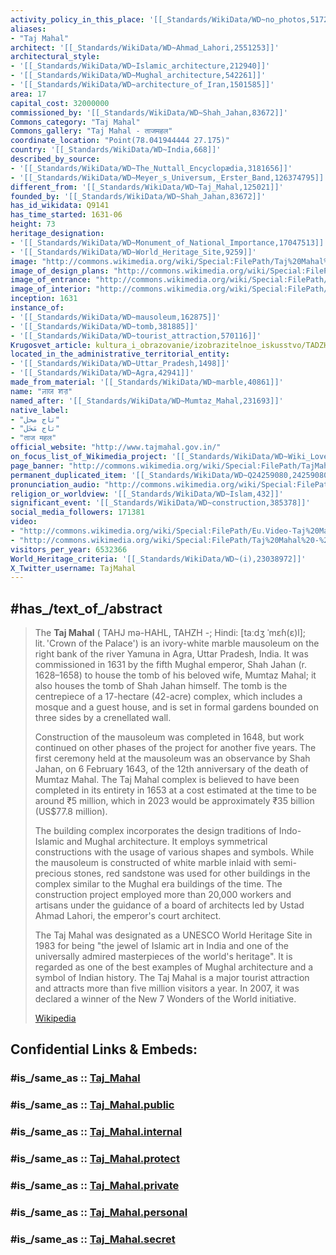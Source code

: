 ```yaml
---
activity_policy_in_this_place: '[[_Standards/WikiData/WD~no_photos,51728721]]'
aliases:
- "Taj Mahal"
architect: '[[_Standards/WikiData/WD~Ahmad_Lahori,2551253]]'
architectural_style:
- '[[_Standards/WikiData/WD~Islamic_architecture,212940]]'
- '[[_Standards/WikiData/WD~Mughal_architecture,542261]]'
- '[[_Standards/WikiData/WD~architecture_of_Iran,1501585]]'
area: 17
capital_cost: 32000000
commissioned_by: '[[_Standards/WikiData/WD~Shah_Jahan,83672]]'
Commons_category: "Taj Mahal"
Commons_gallery: "Taj Mahal - ताजमहल"
coordinate_location: "Point(78.041944444 27.175)"
country: '[[_Standards/WikiData/WD~India,668]]'
described_by_source:
- '[[_Standards/WikiData/WD~The_Nuttall_Encyclopædia,3181656]]'
- '[[_Standards/WikiData/WD~Meyer_s_Universum,_Erster_Band,126374795]]'
different_from: '[[_Standards/WikiData/WD~Taj_Mahal,125021]]'
founded_by: '[[_Standards/WikiData/WD~Shah_Jahan,83672]]'
has_id_wikidata: Q9141
has_time_started: 1631-06
height: 73
heritage_designation:
- '[[_Standards/WikiData/WD~Monument_of_National_Importance,17047513]]'
- '[[_Standards/WikiData/WD~World_Heritage_Site,9259]]'
image: "http://commons.wikimedia.org/wiki/Special:FilePath/Taj%20Mahal%2C%20Agra%2C%20India%20edit3.jpg"
image_of_design_plans: "http://commons.wikimedia.org/wiki/Special:FilePath/Taj%20site%20plan.png"
image_of_entrance: "http://commons.wikimedia.org/wiki/Special:FilePath/Taj%20Mahal%20gate-5.jpg"
image_of_interior: "http://commons.wikimedia.org/wiki/Special:FilePath/Tombs-in-crypt.jpg"
inception: 1631
instance_of:
- '[[_Standards/WikiData/WD~mausoleum,162875]]'
- '[[_Standards/WikiData/WD~tomb,381885]]'
- '[[_Standards/WikiData/WD~tourist_attraction,570116]]'
Krugosvet_article: kultura_i_obrazovanie/izobrazitelnoe_iskusstvo/TADZH-MAHAL.html
located_in_the_administrative_territorial_entity:
- '[[_Standards/WikiData/WD~Uttar_Pradesh,1498]]'
- '[[_Standards/WikiData/WD~Agra,42941]]'
made_from_material: '[[_Standards/WikiData/WD~marble,40861]]'
name: "ꠔꠣꠎ ꠝꠟ"
named_after: '[[_Standards/WikiData/WD~Mumtaz_Mahal,231693]]'
native_label:
- "تاج محل"
- "تاج مَحَل"
- "ताज महल"
official_website: "http://www.tajmahal.gov.in/"
on_focus_list_of_Wikimedia_project: '[[_Standards/WikiData/WD~Wiki_Loves_Monuments_in_India,73852346]]'
page_banner: "http://commons.wikimedia.org/wiki/Special:FilePath/TajMahal%20Banner.jpg"
permanent_duplicated_item: '[[_Standards/WikiData/WD~Q24259080,24259080]]'
pronunciation_audio: "http://commons.wikimedia.org/wiki/Special:FilePath/LL-Q34239%20%28kok%29-Fredericknoronha-Taj%20Mahal.wav"
religion_or_worldview: '[[_Standards/WikiData/WD~Islam,432]]'
significant_event: '[[_Standards/WikiData/WD~construction,385378]]'
social_media_followers: 171381
video:
- "http://commons.wikimedia.org/wiki/Special:FilePath/Eu.Video-Taj%20Mahal.webm"
- "http://commons.wikimedia.org/wiki/Special:FilePath/Taj%20Mahal%20-%20Mausoleum%20der%20Liebe%20%28CC%20BY-SA%204.0%29.webm"
visitors_per_year: 6532366
World_Heritage_criteria: '[[_Standards/WikiData/WD~(i),23038972]]'
X_Twitter_username: TajMahal
---
```


## #has_/text_of_/abstract 

> The **Taj Mahal** ( TAHJ mə-HAHL, TAHZH -⁠; Hindi: [taːdʒ ˈmɛɦ(ɛ)l]; lit. 'Crown of the Palace') is an ivory-white marble mausoleum on the right bank of the river Yamuna in Agra, Uttar Pradesh, India. It was commissioned in 1631 by the fifth Mughal emperor, Shah Jahan (r. 1628–1658) to house the tomb of his beloved wife, Mumtaz Mahal; it also houses the tomb of Shah Jahan himself. The tomb is the centrepiece of a 17-hectare (42-acre) complex, which includes a mosque and a guest house, and is set in formal gardens bounded on three sides by a crenellated wall.
>
> Construction of the mausoleum was completed in 1648, but work continued on other phases of the project for another five years. The first ceremony held at the mausoleum was an observance by Shah Jahan, on 6 February 1643, of the 12th anniversary of the death of Mumtaz Mahal. The Taj Mahal complex is believed to have been completed in its entirety in 1653 at a cost estimated at the time to be around ₹5 million, which in 2023 would be approximately ₹35 billion (US$77.8 million).
>
> The building complex incorporates the design traditions of Indo-Islamic and Mughal architecture. It employs symmetrical constructions with the usage of various shapes and symbols. While the mausoleum is constructed of white marble inlaid with semi-precious stones, red sandstone was used for other buildings in the complex similar to the Mughal era buildings of the time. The construction project employed more than 20,000 workers and artisans under the guidance of a board of architects led by Ustad Ahmad Lahori, the emperor's court architect.
>
> The Taj Mahal was designated as a UNESCO World Heritage Site in 1983 for being "the jewel of Islamic art in India and one of the universally admired masterpieces of the world's heritage". It is regarded as one of the best examples of Mughal architecture and a symbol of Indian history. The Taj Mahal is a major tourist attraction and attracts more than five million visitors a year. In 2007, it was declared a winner of the New 7 Wonders of the World initiative.
>
> [Wikipedia](https://en.wikipedia.org/wiki/Taj%20Mahal) 


## Confidential Links & Embeds: 

### #is_/same_as :: [Taj_Mahal](/_Standards/Technology/Construction/Architecture/Taj_Mahal.md) 

### #is_/same_as :: [Taj_Mahal.public](/_public/Technology/Construction/Architecture/Taj_Mahal.public.md) 

### #is_/same_as :: [Taj_Mahal.internal](/_internal/Technology/Construction/Architecture/Taj_Mahal.internal.md) 

### #is_/same_as :: [Taj_Mahal.protect](/_protect/Technology/Construction/Architecture/Taj_Mahal.protect.md) 

### #is_/same_as :: [Taj_Mahal.private](/_private/Technology/Construction/Architecture/Taj_Mahal.private.md) 

### #is_/same_as :: [Taj_Mahal.personal](/_personal/Technology/Construction/Architecture/Taj_Mahal.personal.md) 

### #is_/same_as :: [Taj_Mahal.secret](/_secret/Technology/Construction/Architecture/Taj_Mahal.secret.md)

